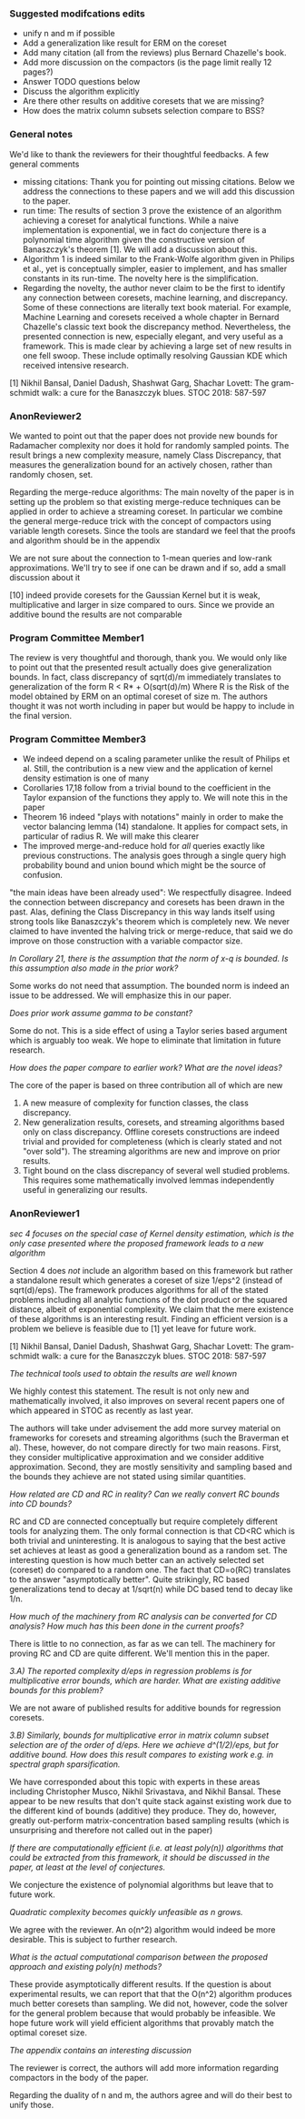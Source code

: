 ### Suggested modifcations edits
* unify n and m if possible
* Add a generalization like result for ERM on the coreset
* Add many citation (all from the reviews) plus Bernard Chazelle's book.
* Add more discussion on the compactors (is the page limit really 12 pages?)
* Answer TODO questions below
* Discuss the algorithm explicitly
* Are there other results on additive coresets that we are missing? 
* How does the matrix column subsets selection compare to BSS?


### General notes

We'd like to thank the reviewers for their thoughtful feedbacks. A few general comments

* missing citations: Thank you for pointing out missing citations. Below we address the connections to these papers and we will add this discussion to the paper.
* run time: The results of section 3 prove the existence of an algorithm achieving a coreset for analytical functions. While a naive implementation is exponential, we in fact do conjecture there is a polynomial time algorithm given the constructive version of Banaszczyk's theorem [1]. We will add a discussion about this.
* Algorithm 1 is indeed similar to the Frank-Wolfe algorithm given in Philips et al., yet is conceptually simpler, easier to implement, and has smaller constants in its run-time. The novelty here is the simplification.
* Regarding the novelty, the author never claim to be the first to identify any connection between coresets, machine learning, and discrepancy. Some of these connections are literally text book material. For example, Machine Learning and coresets received a whole chapter in Bernard Chazelle's classic text book the discrepancy method. Nevertheless, the presented connection is new, especially elegant, and very useful as a framework. This is made clear by achieving a large set of new results in one fell swoop. These include optimally resolving Gaussian KDE which received intensive research.


[1] Nikhil Bansal, Daniel Dadush, Shashwat Garg, Shachar Lovett:
The gram-schmidt walk: a cure for the Banaszczyk blues. STOC 2018: 587-597


### AnonReviewer2

We wanted to point out that the paper does not provide new bounds for Radamacher complexity nor does it hold for randomly sampled points. The result brings a new complexity measure, namely Class Discrepancy, that measures the generalization bound for an actively chosen, rather than randomly chosen, set.

Regarding the merge-reduce algorithms: The main novelty of the paper is in setting up the problem so that existing merge-reduce techniques can be applied in order to achieve a streaming coreset. In particular we combine the general merge-reduce trick with the concept of compactors using variable length coresets. Since the tools are standard we feel that the proofs and algorithm should be in the appendix

We are not sure about the connection to 1-mean queries and low-rank approximations. We'll try to see if one can be drawn and if so, add a small discussion about it

[10] indeed provide coresets for the Gaussian Kernel but it is weak, multiplicative and larger in size compared to ours. Since we provide an additive bound the results are not comparable


### Program Committee Member1

The review is very thoughtful and thorough, thank you. We would only like to point out that the presented result actually does give generalization bounds. In fact, class discrepancy of sqrt(d)/m immediately translates to generalization of the form 
R < R* + O(sqrt(d)/m)
Where R is the Risk of the model obtained by ERM on an optimal coreset of size m.
The authors thought it was not worth including in paper but would be happy to include in the final version. 



### Program Committee Member3

* We indeed depend on a scaling parameter unlike the result of Philips et al. Still, the contribution is a new view and the application of kernel density estimation is one of many
* Corollaries 17,18 follow from a trivial bound to the coefficient in the Taylor expansion of the functions they apply to. We will note this in the paper
* Theorem 16 indeed "plays with notations" mainly in order to make the vector balancing lemma (14) standalone. It applies for compact sets, in particular of radius R. We will make this clearer
* The improved merge-and-reduce hold for *all* queries exactly like previous constructions. The analysis goes through a single query high probability bound and union bound which might be the source of confusion.

"the main ideas have been already used": We respectfully disagree. Indeed the connection between discrepancy and coresets has been drawn in the past. Alas, defining the Class Discrepancy in this way lands itself using strong tools like Banaszczyk's theorem which is completely new. We never claimed to have invented the halving trick or merge-reduce, that said we do improve on those construction with a variable compactor size.

*In Corollary 21, there is the assumption that the norm of x-q is bounded. Is this assumption also made in the prior work?*

Some works do not need that assumption. The bounded norm is indeed an issue to be addressed. We will emphasize this in our paper.
 
*Does prior work assume gamma to be constant?*

Some do not. This is a side effect of using a Taylor series based argument which is arguably too weak. We hope to eliminate that limitation in future research. 


*How does the paper compare to earlier work? What are the novel ideas?*

The core of the paper is based on three contribution all of which are new
1. A new measure of complexity for function classes, the class discrepancy.
2. New generalization results, coresets, and streaming algorithms based only on class discrepancy. Offline coresets constructions are indeed trivial and provided for completeness (which is clearly stated and not "over sold"). The streaming algorithms are new and improve on prior results.
3. Tight bound on the class discrepancy of several well studied problems. This requires some mathematically involved lemmas independently useful in generalizing our results. 




### AnonReviewer1

*sec 4 focuses on the special case of Kernel density estimation, which is the only case presented where the proposed framework leads to a new algorithm* 

Section 4 does _not_ include an algorithm based on this framework but rather a standalone result which generates a coreset of size 1/eps^2 (instead of sqrt(d)/eps). The framework produces algorithms for all of the stated problems including all analytic functions of the dot product or the squared distance, albeit of exponential complexity. We claim that the mere existence of these algorithms is an interesting result. Finding an efficient version is a problem we believe is feasible due to [1] yet leave for future work. 

[1] Nikhil Bansal, Daniel Dadush, Shashwat Garg, Shachar Lovett:
The gram-schmidt walk: a cure for the Banaszczyk blues. STOC 2018: 587-597

*The technical tools used to obtain the results are well known* 

We highly contest this statement. The result is not only new and mathematically involved, it also improves on several recent papers one of which appeared in STOC as recently as last year. 

The authors will take under advisement the add more survey material on frameworks for coresets and streaming algorithms (such the Braverman et al). These, however, do not compare directly for two main reasons. First, they consider multiplicative approximation and we consider additive approximation. Second, they are mostly sensitivity and sampling based and the bounds they achieve are not stated using similar quantities. 

*How related are CD and RC in reality? Can we really convert RC bounds into CD bounds?*

RC and CD are connected conceptually but require completely different tools for analyzing them. The only formal connection is that CD<RC which is both trivial and uninteresting. It is analogous to saying that the best active set achieves at least as good a generalization bound as a random set. The interesting question is how much better can an actively selected set (coreset) do compared to a random one. The fact that CD=o(RC) translates to the answer "asymptotically better".
Quite strikingly, RC based generalizations tend to decay at 1/sqrt(n) while DC based tend to decay like 1/n.

*How much of the machinery from RC analysis can be converted for CD analysis? How much has this been done in the current proofs?*

There is little to no connection, as far as we can tell. The machinery for proving RC and CD are quite different. We'll mention this in the paper.

*3.A) The reported complexity d/eps in regression problems is for multiplicative error bounds, which are harder. What are existing additive bounds for this problem?* 

We are not aware of published results for additive bounds for regression coresets.

*3.B) Similarly, bounds for multiplicative error in matrix column subset selection are of the order of d/eps. Here we achieve d^(1/2)/eps, but for additive bound. How does this result compares to existing work e.g. in spectral graph sparsification.*

We have corresponded about this topic with experts in these areas including Christopher Musco, Nikhil Srivastava, and Nikhil Bansal. These appear to be new results that don't quite stack against existing work due to the different kind of bounds (additive) they produce.  They do, however, greatly out-perform matrix-concentration based sampling results (which is unsurprising and therefore not called out in the paper)

*If there are computationally efficient (i.e. at least poly(n)) algorithms that could be extracted from this framework, it should be discussed in the paper, at least at the level of conjectures.* 

We conjecture the existence of polynomial algorithms but leave that to future work.

*Quadratic complexity becomes quickly unfeasible as n grows.*

We agree with the reviewer. An o(n^2) algorithm would indeed be more desirable. This is subject to further research.

*What is the actual computational comparison between the proposed approach and existing poly(n) methods?*

These provide asymptotically different results. If the question is about experimental results, we can report that that the O(n^2) algorithm produces much better coresets than sampling. We did not, however, code the solver for the general problem because that would probably be infeasible. We hope future work will yield efficient algorithms that provably match the optimal coreset size. 

*The appendix contains an interesting discussion*

The reviewer is correct, the authors will add more information regarding compactors in the body of the paper. 

Regarding the duality of n and m, the authors agree and will do their best to unify those.
